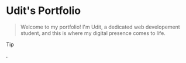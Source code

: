 # Udit's Portfolio

> Welcome to my portfolio! I'm Udit, a dedicated web developement student, and this is where my digital presence comes to life.

> [!TIP]
> .